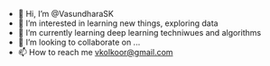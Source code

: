 - 👋 Hi, I’m @VasundharaSK
- 👀 I’m interested in learning new things, exploring data 
- 🌱 I’m currently learning deep learning techniwues and algorithms
- 💞️ I’m looking to collaborate on ...
- 📫 How to reach me vkolkoor@gmail.com

<!---
VasundharaSK/VasundharaSK is a ✨ special ✨ repository because its `README.md` (this file) appears on your GitHub profile.
You can click the Preview link to take a look at your changes.
--->
